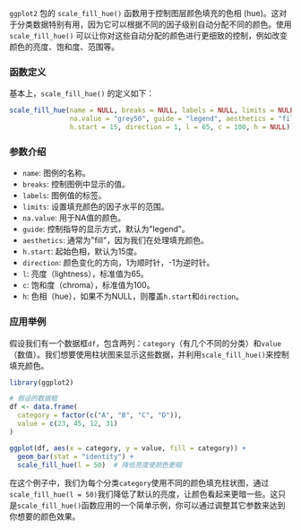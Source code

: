 `ggplot2` 包的 `scale_fill_hue()` 函数用于控制图层颜色填充的色相 (hue)。这对于分类数据特别有用，因为它可以根据不同的因子级别自动分配不同的颜色。使用 `scale_fill_hue()` 可以让你对这些自动分配的颜色进行更细致的控制，例如改变颜色的亮度、饱和度、范围等。

### 函数定义

基本上，`scale_fill_hue()` 的定义如下：

```r
scale_fill_hue(name = NULL, breaks = NULL, labels = NULL, limits = NULL,
               na.value = "grey50", guide = "legend", aesthetics = "fill", 
               h.start = 15, direction = 1, l = 65, c = 100, h = NULL)
```

### 参数介绍

- `name`: 图例的名称。
- `breaks`: 控制图例中显示的值。
- `labels`: 图例值的标签。
- `limits`: 设置填充颜色的因子水平的范围。
- `na.value`: 用于NA值的颜色。
- `guide`: 控制指导的显示方式，默认为"legend"。
- `aesthetics`: 通常为"fill"，因为我们在处理填充颜色。
- `h.start`: 起始色相，默认为15度。
- `direction`: 颜色变化的方向，1为顺时针，-1为逆时针。
- `l`: 亮度（lightness），标准值为65。
- `c`: 饱和度（chroma），标准值为100。
- `h`: 色相（hue），如果不为NULL，则覆盖`h.start`和`direction`。

### 应用举例

假设我们有一个数据框`df`，包含两列：`category`（有几个不同的分类）和`value`（数值）。我们想要使用柱状图来显示这些数据，并利用`scale_fill_hue()`来控制填充颜色。

```r
library(ggplot2)

# 假设的数据框
df <- data.frame(
  category = factor(c("A", "B", "C", "D")),
  value = c(23, 45, 12, 31)
)

ggplot(df, aes(x = category, y = value, fill = category)) +
  geom_bar(stat = "identity") +
  scale_fill_hue(l = 50)  # 降低亮度使颜色更暗
```

在这个例子中，我们为每个分类`category`使用不同的颜色填充柱状图，通过`scale_fill_hue(l = 50)`我们降低了默认的亮度，让颜色看起来更暗一些。这只是`scale_fill_hue()`函数应用的一个简单示例，你可以通过调整其它参数来达到你想要的颜色效果。
